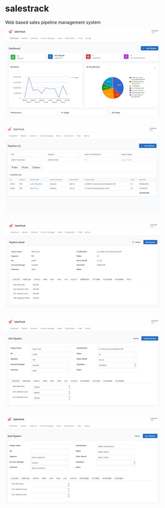 # salestrack
 
Web based sales pipeline management system

![Alt text](https://github.com/neonerdy/salestrack/blob/main/dashboard.JPG "Dashboard")
<br /><br />

![Alt text](https://github.com/neonerdy/salestrack/blob/main/pipeline.JPG "Pipeline")
<br /><br />

![Alt text](https://github.com/neonerdy/salestrack/blob/main/detail.JPG "Detail")
<br /><br />

![Alt text](https://github.com/neonerdy/salestrack/blob/main/edit.JPG "Edit")
<br /><br />

![Alt text](https://github.com/neonerdy/salestrack/blob/main/add.JPG "Add")
